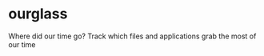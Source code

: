 ourglass
========

Where did our time go?  Track which files and applications grab the most of our time